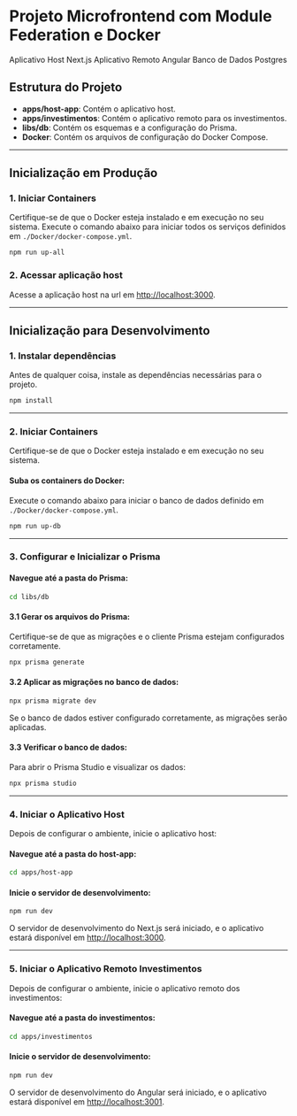 # Projeto Microfrontend com Module Federation e Docker

Aplicativo Host Next.js
Aplicativo Remoto Angular
Banco de Dados Postgres

## Estrutura do Projeto

- **apps/host-app**: Contém o aplicativo host.
- **apps/investimentos**: Contém o aplicativo remoto para os investimentos.
- **libs/db**: Contém os esquemas e a configuração do Prisma.
- **Docker**: Contém os arquivos de configuração do Docker Compose.

---

## Inicialização em Produção

### 1. Iniciar Containers

Certifique-se de que o Docker esteja instalado e em execução no seu sistema.
Execute o comando abaixo para iniciar todos os serviços definidos em `./Docker/docker-compose.yml`.

```bash
npm run up-all
```

### 2. Acessar aplicação host

Acesse a aplicação host na url em [http://localhost:3000](http://localhost:3000).

---

## Inicialização para Desenvolvimento

### 1. Instalar dependências

Antes de qualquer coisa, instale as dependências necessárias para o projeto.

```bash
npm install
```

---

### 2. Iniciar Containers

Certifique-se de que o Docker esteja instalado e em execução no seu sistema.

#### Suba os containers do Docker:

Execute o comando abaixo para iniciar o banco de dados definido em `./Docker/docker-compose.yml`.

```bash
npm run up-db
```

---

### 3. Configurar e Inicializar o Prisma

#### Navegue até a pasta do Prisma:

```bash
cd libs/db
```

#### 3.1 Gerar os arquivos do Prisma:

Certifique-se de que as migrações e o cliente Prisma estejam configurados corretamente.

```bash
npx prisma generate
```

#### 3.2 Aplicar as migrações no banco de dados:

```bash
npx prisma migrate dev
```

Se o banco de dados estiver configurado corretamente, as migrações serão aplicadas.

#### 3.3 Verificar o banco de dados:

Para abrir o Prisma Studio e visualizar os dados:

```bash
npx prisma studio
```

---

### 4. Iniciar o Aplicativo Host

Depois de configurar o ambiente, inicie o aplicativo host:

#### Navegue até a pasta do host-app:

```bash
cd apps/host-app
```

#### Inicie o servidor de desenvolvimento:

```bash
npm run dev
```

O servidor de desenvolvimento do Next.js será iniciado, e o aplicativo estará disponível em [http://localhost:3000](http://localhost:3000).

---

### 5. Iniciar o Aplicativo Remoto Investimentos

Depois de configurar o ambiente, inicie o aplicativo remoto dos investimentos:

#### Navegue até a pasta do investimentos:

```bash
cd apps/investimentos
```

#### Inicie o servidor de desenvolvimento:

```bash
npm run dev
```

O servidor de desenvolvimento do Angular será iniciado, e o aplicativo estará disponível em [http://localhost:3001](http://localhost:3001).
